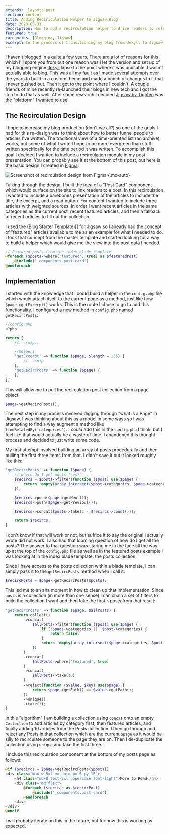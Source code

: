 ```yaml
---
extends: _layouts.post
section: content
title: Adding Reciriculation Helper to Jigsaw Blog
date: 2020-03-31
description: How to add a recirculation helper to drive readers to relevant/fresh content
featured: true
categories: [Blogging, Jigsaw]
excerpt: In the process of transitioning my blog from Jekyll to Jigsaw I worked on a re-design. One feature I wanted was the ability to recommend relevant and fresh content to readers. To accomplish this I created a helper to pull posts into a recirculation modules. This is how I did it.
---
```


I haven't blogged in a quite a few years. There are a lot of reasons for this which I'll spare you from but one reason was I let the version and set up of my blogging engine [Jekyll](https://jekyllrb.com/) lapse to the point where it was unusable. I wasn't actually able to blog. This was all my fault as I made several attempts over the years to build in a custom theme and made a bunch of changes to it that I never pushed out. Then it got to the point where I couldn't. A couple friends of mine recently re-launched their blogs in new tech and I got the itch to do that as well. After some research I decided [Jigsaw by Tighten](https://jigsaw.tighten.co/) was the "platform" I wanted to use.

## The Recirculation Design

I hope to increase my blog production (don't we all?) so one of the goals I had for this re-design was to think about how to better funnel people to articles I've written. The traditional view of a time-oriented list (an archive) works, but some of what I write I hope to be more evergreen than stuff written specifically for the time period it was written. To accomplish this goal I decided I wanted to include a recirculation module in my post presentation. You can probably see it at the bottom of this post, but here is the basic design I created in [Figma](https://www.figma.com/).

![Screenshot of recirculation design from Figma](/assets/img/posts/adding-recirculation/recirc-figma.png) {.mx-auto}

Talking through the design, I built the idea of a "Post Card" component which would surface on the site to link readers to a post. In this recirculation I wanted to include a barebones presentation of the articles to include the title, the excerpt, and a read button. For content I wanted to include three articles with weighted sources. In order I want recent articles in the same categories as the current post, recent featured articles, and then a fallback of recent articles to fill out the collection.

I used the (Blog Starter Template)[] for Jigsaw so I already had the concept of "featured" articles available to me as an example for what I needed to do. I took that concept from the master template and started looking for a way to build a helper which would give me the view into the post data I needed.

```php
// Featured posts from the index blade template
@foreach ($posts->where('featured', true) as $featuredPost)
    @include('_components.post-card')
@endforeach
```

## Implementation

I started with the knowledge that I could build a helper in the `config.php` file which would attach itself to the current page as a method, just like how `$page->getExcerpt()` works. This is the route I chose to go to add this functionality. I configured a new method in `config.php` named `getRecircPosts`:

```php
//config.php
<?php

return [
    //...snip...

    //helpers
    'getExcerpt' => function ($page, $length = 255) {
        //...snip
    },
    'getRecircPosts' => function ($page) {
    },
];
```

This will allow me to pull the recirculation post collection from a page object.

```php
$page->getRecircPosts();
```

The next step in my process involved digging through "what is a Page" in Jigsaw. I was thinking about this as a model in some ways so I was attempting to find a way augment a method like `findRelatedBy('categories')`. I _could_ add this in the `config.php` I think, but I feel like that would actually be a waste of time. I abandoned this thought process and decided to just write some code.

My first attempt involved building an array of posts procedurally and then pulling the first three items from that. I didn't save it but it looked roughly like this:

```php
'getRecircPosts' => function ($page) {
    // where do I get posts from?
    $recircs = $posts->filter(function ($post) use($page) {
        return !empty(array_intersect($post->categories, $page->categories));
    });

    $recircs->push($page->getNext());
    $recircs->push($page->getPrevious());

    $recircs->concat($posts->take(3 - $recircs->count()));

    return $recircs;
}
```

I don't know if that will work or not, but suffice it to say the original I actually wrote did not work. I also had that looming question of how do I get all the posts? The answer to that question was staring me in the face all the way up at the top of the `config.php` file as well as in the featured posts example I was looking at in the index blade template: the posts collection.

Since I have access to the posts collection within a blade template, I can simply pass it to the `getRecircPosts` method when I call it:

```php
$recircPosts = $page->getRecircPosts($posts);
```

This led me to an aha moment in how to clean up that implementation. Since `posts` is a collection (in more than one sense) I can chain a set of filters to build the collection I want and then take the first `n` posts from that result:

```php
'getRecircPosts' => function ($page, $allPosts) {
    return collect()
        ->concat(
            $allPosts->filter(function ($post) use($page) {
                if (!$page->categories || !$post->categories) {
                    return false;
                }
                return !empty(array_intersect($page->categories, $post->categories));
            })
        )
        ->concat(
            $allPosts->where('featured', true)
        )
        ->concat(
            $allPosts->take(10)
        )
        ->reject(function ($value, $key) use($page) {
            return $page->getPath() == $value->getPath();
        })
        ->unique()
        ->take(3);
}
```

In this "algorithm" I am building a collection using `concat` onto an empty `Collection` to add articles by category first, then featured articles, and finally adding 10 articles from the Posts collection. I then go through and reject any Posts in that collection which are the current `$page` as it would be silly to recirculate someone to the page they are on. Then I de-duplicate the collection using `unique` and take the first three.

I include this recirculation component at the bottom of my posts page as follows:

```php
@if ($recircs = $page->getRecircPosts($posts))
<div class="max-w-5xl mx-auto px-6 py-10">
    <h4 class="mb-8 text-2xl uppercase font-light">More to Read</h4>
    <div class="md:flex">
        @foreach ($recircs as $recircPost)
            @include('_components.post-card')
        @endforeach
    <div>
</div>
@endif
```

I will probaby iterate on this in the future, but for now this is working as expected.